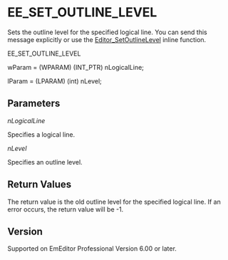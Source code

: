 # EE\_SET\_OUTLINE\_LEVEL

Sets the outline level for the specified logical line. You can send this message
explicitly or use the [Editor\_SetOutlineLevel](../macro/editor_setoutlinelevel) inline function.

EE\_SET\_OUTLINE\_LEVEL

wParam = (WPARAM) (INT\_PTR) nLogicalLine;

lParam = (LPARAM) (int) nLevel;

## Parameters

_nLogicalLine_

Specifies a logical line.

_nLevel_

Specifies an outline level.

## Return Values

The return value is the old outline level for the specified logical line.
If an error occurs, the return value will be -1.

## Version

Supported on EmEditor Professional Version 6.00 or later.
